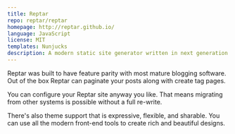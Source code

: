 ```yaml
---
title: Reptar
repo: reptar/reptar
homepage: http://reptar.github.io/
language: JavaScript
license: MIT
templates: Nunjucks
description: A modern static site generator written in next generation (ES2015+) JavaScript.
---
```


Reptar was built to have feature parity with most mature blogging software. Out of the box Reptar can paginate your posts along with create tag pages.

You can configure your Reptar site anyway you like. That means migrating from other systems is possible without a full re-write.

There's also theme support that is expressive, flexible, and sharable. You can use all the modern front-end tools to create rich and beautiful designs.
